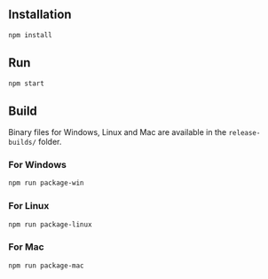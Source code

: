 ## Installation

```bash
npm install
```

## Run

```bash
npm start
```

## Build

Binary files for Windows, Linux and Mac are available in the `release-builds/` folder.

### For Windows

```bash
npm run package-win
```

### For Linux

```bash
npm run package-linux
```

### For Mac

```bash
npm run package-mac
```